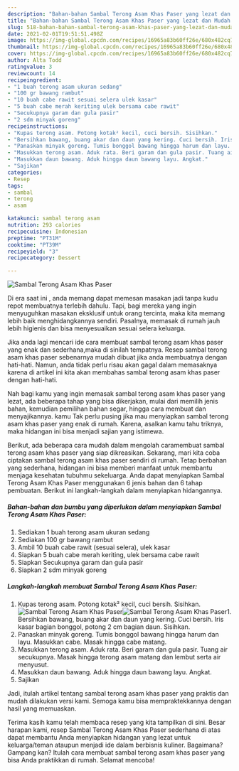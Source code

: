 ```yaml
---
description: "Bahan-bahan Sambal Terong Asam Khas Paser yang lezat dan Mudah Dibuat"
title: "Bahan-bahan Sambal Terong Asam Khas Paser yang lezat dan Mudah Dibuat"
slug: 518-bahan-bahan-sambal-terong-asam-khas-paser-yang-lezat-dan-mudah-dibuat
date: 2021-02-01T19:51:51.498Z
image: https://img-global.cpcdn.com/recipes/16965a83b60ff26e/680x482cq70/sambal-terong-asam-khas-paser-foto-resep-utama.jpg
thumbnail: https://img-global.cpcdn.com/recipes/16965a83b60ff26e/680x482cq70/sambal-terong-asam-khas-paser-foto-resep-utama.jpg
cover: https://img-global.cpcdn.com/recipes/16965a83b60ff26e/680x482cq70/sambal-terong-asam-khas-paser-foto-resep-utama.jpg
author: Alta Todd
ratingvalue: 3
reviewcount: 14
recipeingredient:
- "1 buah terong asam ukuran sedang"
- "100 gr bawang rambut"
- "10 buah cabe rawit sesuai selera ulek kasar"
- "5 buah cabe merah keriting ulek bersama cabe rawit"
- "Secukupnya garam dan gula pasir"
- "2 sdm minyak goreng"
recipeinstructions:
- "Kupas terong asam. Potong kotak² kecil, cuci bersih. Sisihkan."
- "Bersihkan bawang, buang akar dan daun yang kering. Cuci bersih. Iris kasar bagian bonggol, potong 2 cm bagian daun. Sisihkan."
- "Panaskan minyak goreng. Tumis bonggol bawang hingga harum dan layu. Masukkan cabe. Masak hingga cabe matang."
- "Masukkan terong asam. Aduk rata. Beri garam dan gula pasir. Tuang air secukupnya. Masak hingga terong asam matang dan lembut serta air menyusut."
- "Masukkan daun bawang. Aduk hingga daun bawang layu. Angkat."
- "Sajikan"
categories:
- Resep
tags:
- sambal
- terong
- asam

katakunci: sambal terong asam 
nutrition: 293 calories
recipecuisine: Indonesian
preptime: "PT31M"
cooktime: "PT39M"
recipeyield: "3"
recipecategory: Dessert

---
```



![Sambal Terong Asam Khas Paser](https://img-global.cpcdn.com/recipes/16965a83b60ff26e/680x482cq70/sambal-terong-asam-khas-paser-foto-resep-utama.jpg)

Di era  saat ini , anda memang dapat memesan masakan jadi tanpa kudu repot membuatnya terlebih dahulu. Tapi, bagi mereka yang ingin menyuguhkan masakan eksklusif untuk orang tercinta, maka kita memang lebih baik menghidangkannya sendiri. Pasalnya, memasak di rumah jauh lebih higienis dan bisa menyesuaikan sesuai selera keluarga.

Jika anda lagi mencari ide cara membuat sambal terong asam khas paser yang enak dan sederhana,maka di sinilah tempatnya. Resep sambal terong asam khas paser  sebenarnya mudah dibuat jika anda membuatnya dengan hati-hati. Namun, anda tidak perlu risau akan gagal dalam memasaknya 
karena di artikel ini kita akan membahas sambal terong asam khas paser dengan hati-hati.  



Nah bagi kamu yang ingin memasak sambal terong asam khas paser yang lezat, ada beberapa tahap yang bisa dikerjakan, mulai dari memilih jenis bahan, kemudian pemilihan bahan segar, hingga cara membuat dan menyajikannya. kamu Tak perlu pusing jika mau menyiapkan sambal terong asam khas paser yang enak di rumah. Karena, asalkan kamu  tahu triknya, maka hidangan ini bisa menjadi sajian yang istimewa.

Berikut, ada beberapa cara mudah dalam mengolah caramembuat sambal terong asam khas paser yang siap dikreasikan. Sekarang, mari kita coba ciptakan sambal terong asam khas paser sendiri di rumah. Tetap berbahan yang sederhana, hidangan ini bisa memberi manfaat untuk membantu menjaga kesehatan tubuhmu sekeluarga. Anda dapat menyiapkan Sambal Terong Asam Khas Paser menggunakan 6 jenis bahan dan 6 tahap pembuatan. Berikut ini langkah-langkah dalam menyiapkan hidangannya.

<!--inarticleads1-->

##### Bahan-bahan dan bumbu yang diperlukan dalam menyiapkan Sambal Terong Asam Khas Paser:

1. Sediakan 1 buah terong asam ukuran sedang
1. Sediakan 100 gr bawang rambut
1. Ambil 10 buah cabe rawit (sesuai selera), ulek kasar
1. Siapkan 5 buah cabe merah keriting, ulek bersama cabe rawit
1. Siapkan Secukupnya garam dan gula pasir
1. Siapkan 2 sdm minyak goreng




<!--inarticleads2-->

##### Langkah-langkah membuat Sambal Terong Asam Khas Paser:

1. Kupas terong asam. Potong kotak² kecil, cuci bersih. Sisihkan.
<img src="https://img-global.cpcdn.com/steps/4a8b38f244bd46fb/160x128cq70/sambal-terong-asam-khas-paser-langkah-memasak-1-foto.jpg" alt="Sambal Terong Asam Khas Paser"><img src="https://img-global.cpcdn.com/steps/f1f8900dc1e8b6ec/160x128cq70/sambal-terong-asam-khas-paser-langkah-memasak-1-foto.jpg" alt="Sambal Terong Asam Khas Paser">1. Bersihkan bawang, buang akar dan daun yang kering. Cuci bersih. Iris kasar bagian bonggol, potong 2 cm bagian daun. Sisihkan.
1. Panaskan minyak goreng. Tumis bonggol bawang hingga harum dan layu. Masukkan cabe. Masak hingga cabe matang.
1. Masukkan terong asam. Aduk rata. Beri garam dan gula pasir. Tuang air secukupnya. Masak hingga terong asam matang dan lembut serta air menyusut.
1. Masukkan daun bawang. Aduk hingga daun bawang layu. Angkat.
1. Sajikan




Jadi, itulah artikel tentang  sambal terong asam khas paser  yang praktis dan mudah dilakukan versi kami. Semoga kamu bisa mempraktekkannya dengan hasil yang memuaskan. 

Terima kasih kamu telah membaca resep yang kita tampilkan di sini. Besar harapan kami, resep  Sambal Terong Asam Khas Paser sederhana di atas dapat membantu Anda menyiapkan hidangan yang lezat untuk keluarga/teman ataupun menjadi ide dalam berbisnis kuliner. Bagaimana? Gampang kan? Itulah cara membuat sambal terong asam khas paser yang bisa Anda praktikkan di rumah. Selamat mencoba!

